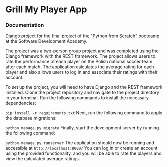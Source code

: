 <h1>Grill My Player App</h1>

<h3>Documentation </h3>

Django project for the final project of the "Python from Scratch" bootcamp at the Software Development Academy.

The project was a two-person group project and was completed using the Django framework with the REST framework. The project allows users to rate the performance of each player on the Polish national soccer team after each match. The application calculates the average rating for each player and also allows users to log in and associate their ratings with their account.


To set up the project, you will need to have Django and the REST framework installed. Clone the project repository and navigate to the project directory in your terminal. Run the following commands to install the necessary dependencies:


```pip install -r requirements.txt```
Next, run the following command to apply the database migrations:


```python manage.py migrate```
Finally, start the development server by running the following command:


```python manage.py runserver```
The application should now be running and accessible at ```http://localhost:8000/``` You can log in or create an account using the provided functionality, and you will be able to rate the players and view the calculated average ratings.
